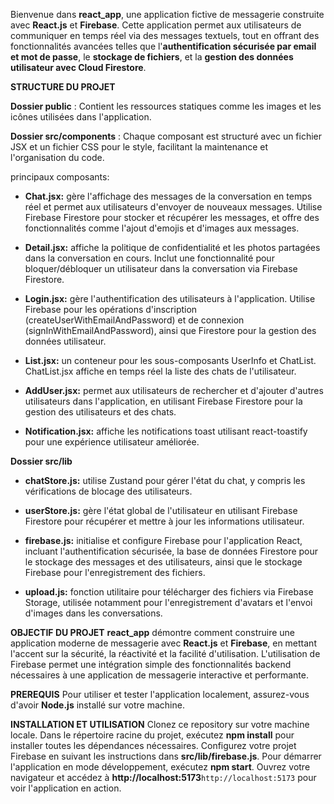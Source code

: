 
Bienvenue dans **react_app**, une application fictive de messagerie construite avec **React.js** et **Firebase**. Cette application permet aux utilisateurs de communiquer en temps réel via des messages textuels, tout en offrant des fonctionnalités avancées telles que l'**authentification sécurisée par email et mot de passe**, le **stockage de fichiers**, et la **gestion des données utilisateur avec Cloud Firestore**.

**STRUCTURE DU PROJET**

**Dossier public** : Contient les ressources statiques comme les images et les icônes utilisées dans l'application.

**Dossier src/components** : Chaque composant est structuré avec un fichier JSX et un fichier CSS pour le style, facilitant la maintenance et l'organisation du code.

 principaux composants:

 - **Chat.jsx:**
 gère l'affichage des messages de la conversation en temps réel et permet aux utilisateurs d'envoyer de nouveaux messages. Utilise Firebase Firestore pour stocker et récupérer les messages, et offre des fonctionnalités comme l'ajout d'emojis et d'images aux messages.
 
 - **Detail.jsx:**
 affiche la politique de confidentialité et les photos partagées dans la conversation en cours. Inclut une fonctionnalité pour bloquer/débloquer un utilisateur dans la conversation via Firebase Firestore.
 
 - **Login.jsx:**
 gère l'authentification des utilisateurs à l'application. Utilise Firebase pour les opérations d'inscription (createUserWithEmailAndPassword) et de connexion (signInWithEmailAndPassword), ainsi que Firestore pour la gestion des données utilisateur.
 
 - **List.jsx:**
 un conteneur pour les sous-composants UserInfo et ChatList. ChatList.jsx affiche en temps réel la liste des chats de l'utilisateur.
 
 - **AddUser.jsx:**
 permet aux utilisateurs de rechercher et d'ajouter d'autres utilisateurs dans l'application, en utilisant Firebase Firestore pour la gestion des utilisateurs et des chats.
 
 - **Notification.jsx:**
 affiche les notifications toast utilisant react-toastify pour une expérience utilisateur améliorée.


**Dossier src/lib**

   - **chatStore.js:**
   utilise Zustand pour gérer l'état du chat, y compris les vérifications de blocage des utilisateurs.
   
   - **userStore.js:**
   gère l'état global de l'utilisateur en utilisant Firebase Firestore pour récupérer et mettre à jour les informations utilisateur.
   
   - **firebase.js:**
   initialise et configure Firebase pour l'application React, incluant l'authentification sécurisée, la base de données Firestore pour le stockage des messages et des utilisateurs, ainsi que le stockage Firebase pour l'enregistrement des fichiers.
   
   - **upload.js:**
   fonction utilitaire pour télécharger des fichiers via Firebase Storage, utilisée notamment pour l'enregistrement d'avatars et l'envoi d'images dans les conversations.

**OBJECTIF DU PROJET**
**react_app** démontre comment construire une application moderne de messagerie avec **React.js** et **Firebase**, en mettant l'accent sur la sécurité, la réactivité et la facilité d'utilisation. L'utilisation de Firebase permet une intégration simple des fonctionnalités backend nécessaires à une application de messagerie interactive et performante.

**PREREQUIS**
Pour utiliser et tester l'application localement, assurez-vous d'avoir **Node.js** installé sur votre machine.

**INSTALLATION ET UTILISATION**
Clonez ce repository sur votre machine locale.
Dans le répertoire racine du projet, exécutez **npm install** pour installer toutes les dépendances nécessaires.
Configurez votre projet Firebase en suivant les instructions dans **src/lib/firebase.js**.
Pour démarrer l'application en mode développement, exécutez **npm start**.
Ouvrez votre navigateur et accédez à **http://localhost:5173**`http://localhost:5173` pour voir l'application en action.
